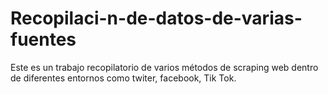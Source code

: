 # Recopilaci-n-de-datos-de-varias-fuentes
Este es  un trabajo recopilatorio de varios métodos de scraping web  dentro de diferentes entornos como twiter, facebook, Tik Tok.
